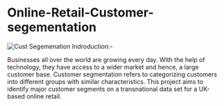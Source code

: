 # Online-Retail-Customer-segementation
![Cust Segemenation](https://user-images.githubusercontent.com/109813094/213918222-2d827f77-be61-4842-ae72-bfa2022687fc.png)
Indroduction:-

Businesses all over the world are growing every day. With the help of technology, they have access to a wider market and hence, a large customer base. Customer segmentation refers to categorizing customers into different groups with similar characteristics.
This project aims to identify major customer segments on a transnational data set for a UK-based online retail.

